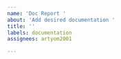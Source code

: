 ```yaml
---
name: 'Doc Report '
about: 'Add desired documentation '
title: ''
labels: documentation
assignees: artyom2001

---
```



